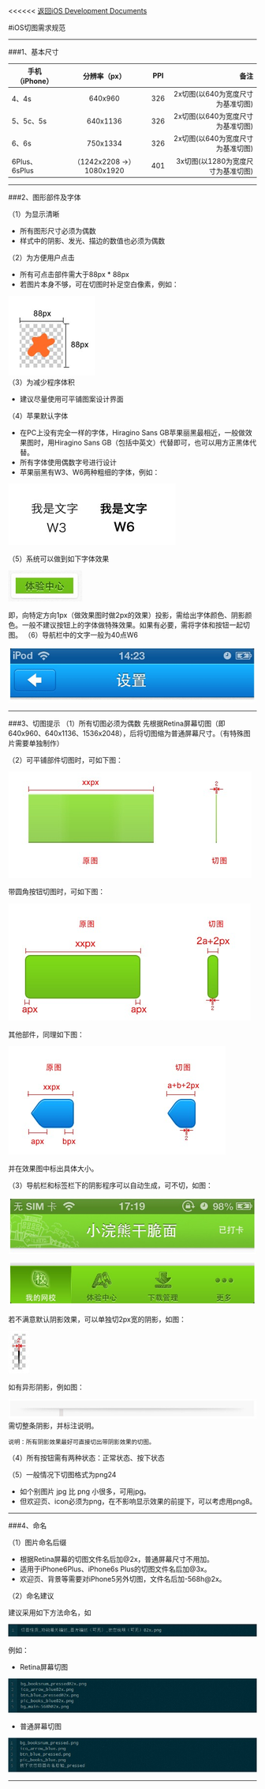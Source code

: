 
<<<<<< [返回iOS Development Documents](../README.md)


#iOS切图需求规范

---
###1、基本尺寸

| 手机（iPhone）  | 分辨率（px）                |   PPI   |           备注                |
| ------------- |:-------------------------:| :------:|------------------------------:|
| 4、4s          | 640x960                   |   326  | 2x切图(以640为宽度尺寸为基准切图)   |
| 5、5c、5s      | 640x1136                  |   326  | 2x切图(以640为宽度尺寸为基准切图)   |
| 6、6s          | 750x1334                  |   326  | 2x切图(以640为宽度尺寸为基准切图)   |
| 6Plus、6sPlus  | （1242x2208 ->）1080x1920  |   401  |  3x切图(以1280为宽度尺寸为基准切图)|

---
###2、图形部件及字体

（1）为显示清晰

* 所有图形尺寸必须为偶数
* 样式中的阴影、发光、描边的数值也必须为偶数

（2）为方便用户点击

* 所有可点击部件需大于88px * 88px
* 若图片本身不够，可在切图时补足空白像素，例如：

![补足切图](1_buzuqietu.png)  
（3）为减少程序体积

* 建议尽量使用可平铺图案设计界面

（4）苹果默认字体

* 在PC上没有完全一样的字体，Hiragino Sans GB苹果丽黑最相近，一般做效果图时，用Hiragino Sans GB（包括中英文）代替即可，也可以用方正黑体代替。
* 所有字体使用偶数字号进行设计
* 苹果丽黑有W3、W6两种粗细的字体，例如：

![W3、W6字体对比](2_W3W6ziti.png)

（5）系统可以做到如下字体效果

![字体效果](3_zitixiaoguo.png)

即，向特定方向1px（做效果图时做2px的效果）投影，需给出字体颜色、阴影颜色。一般不建议按钮上的字体做特殊效果。如果有必要，需将字体和按钮一起切图。
（6）导航栏中的文字一般为40点W6

![导航栏字体](4_daohanglan.png)

---
###3、切图提示
（1）所有切图必须为偶数
先根据Retina屏幕切图（即640x960、640x1136、1536x2048），后将切图缩为普通屏幕尺寸。（有特殊图片需要单独制作）

（2）可平铺部件切图时，可如下图：

![平铺部件切图](5_pingpubujian.png)

带圆角按钮切图时，可如下图：

![圆角部件切图](6_yuanjiaobujian.png)

其他部件，同理如下图：

![其他部件切图](7_qitabujian.png)

并在效果图中标出具体大小。

（3）导航栏和标签栏下的阴影程序可以自动生成，可不切，如图：

![导航栏自动阴影效果](8_daohanglan.png)

![标签栏自动阴影效果](9_biaoqianlan.png)

若不满意默认阴影效果，可以单独切2px宽的阴影，如图：

![2px阴影](10_2pxyinying.png)

如有异形阴影，例如图：

![异形阴影](11_yixingyinying.png)
需切整条阴影，并标注说明。

`说明：所有阴影效果最好可直接切出带阴影效果的切图。`

（4）所有按钮需有两种状态：正常状态、按下状态

（5）一般情况下切图格式为png24

* 如个别图片 jpg 比 png 小很多，可用jpg。
* 但欢迎页、icon必须为png，在不影响显示效果的前提下，可以考虑用png8。

---
###4、命名

（1）图片命名后缀

* 根据Retina屏幕的切图文件名后加@2x，普通屏幕尺寸不用加。
* 适用于iPhone6Plus、iPhone6s Plus的切图文件名后加@3x。
* 欢迎页、背景等需要对iPhone5另外切图，文件名后加-568h@2x。

（2）命名建议

建议采用如下方法命名，如

![命名建议](12_mingmingjianyi.png)

例如：

* Retina屏幕切图

![Retina屏幕切图](13_Retinapingmu.png)

* 普通屏幕切图

![普通屏幕切图](14_putongpingmu.png)

---
